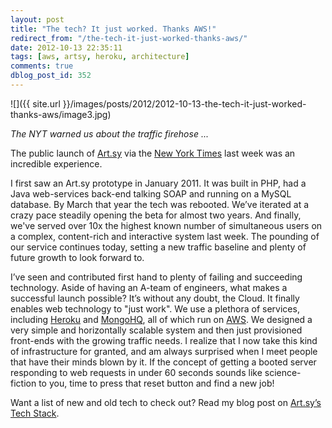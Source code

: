```yaml
---
layout: post
title: "The tech? It just worked. Thanks AWS!"
redirect_from: "/the-tech-it-just-worked-thanks-aws/"
date: 2012-10-13 22:35:11
tags: [aws, artsy, heroku, architecture]
comments: true
dblog_post_id: 352
---
```

![]({{ site.url }}/images/posts/2012/2012-10-13-the-tech-it-just-worked-thanks-aws/image3.jpg)

_The NYT warned us about the traffic firehose  ..._

The public launch of [Art.sy](https://artsy.net) via the [New York Times](https://www.nytimes.com/2012/10/09/arts/design/artsy-is-mapping-the-world-of-art-on-the-web.html) last week was an incredible experience.

I first saw an Art.sy prototype in January 2011. It was built in PHP, had a Java web-services back-end talking SOAP and running on a MySQL database. By March that year the tech was rebooted. We’ve iterated at a crazy pace steadily opening the beta for almost two years. And finally, we've served over 10x the highest known number of simultaneous users on a complex, content-rich and interactive system last week. The pounding of our service continues today, setting a new traffic baseline and plenty of future growth to look forward to.

I’ve seen and contributed first hand to plenty of failing and succeeding technology. Aside of having an A-team of engineers, what makes a successful launch possible? It’s without any doubt, the Cloud. It finally enables web technology to "just work". We use a plethora of services, including [Heroku](https://heroku.com/) and [MongoHQ](http://mongohq.com/), all of which run on [AWS](https://aws.amazon.com/). We designed a very simple and horizontally scalable system and then just provisioned front-ends with the growing traffic needs. I realize that I now take this kind of infrastructure for granted, and am always surprised when I meet people that have their minds blown by it. If the concept of getting a booted server responding to web requests in under 60 seconds sounds like science-fiction to you, time to press that reset button and find a new job!

Want a list of new and old tech to check out? Read my blog post on [Art.sy’s Tech Stack](https://artsy.github.io/blog/2012/10/10/artsy-technology-stack/).

